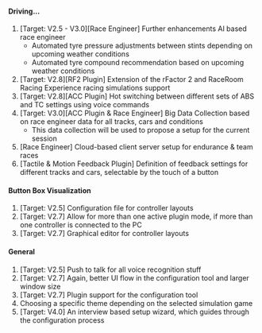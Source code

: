 #### Driving...
  1. [Target: V2.5 - V3.0][Race Engineer] Further enhancements AI based race engineer
	 - Automated tyre pressure adjustments between stints depending on upcoming weather conditions
	 - Automated tyre compound recommendation based on upcoming weather conditions
  2. [Target: V2.8][RF2 Plugin] Extension of the rFactor 2 and RaceRoom Racing Experience racing simulations support
  3. [Target: V2.8][ACC Plugin] Hot switching between different sets of ABS and TC settings using voice commands
  4. [Target: V3.0][ACC Plugin & Race Engineer] Big Data Collection based on race engineer data for all tracks, cars and conditions
	 - This data collection will be used to propose a setup for the current session
  5. [Race Engineer] Cloud-based client server setup for endurance & team races
  6. [Tactile & Motion Feedback Plugin] Definition of feedback settings for different tracks and cars, selectable by the touch of a button
  
#### Button Box Visualization
  1. [Target: V2.5] Configuration file for controller layouts
  2. [Target: V2.7] Allow for more than one active plugin mode, if more than one controller is connected to the PC
  3. [Target: V2.7] Graphical editor for controller layouts
  
#### General
  1. [Target: V2.5] Push to talk for all voice recognition stuff
  2. [Target: V2.7] Again, better UI flow in the configuration tool and larger window size
  3. [Target: V2.7] Plugin support for the configuration tool
  4. Choosing a specific theme depending on the selected simulation game
  5. [Target: V4.0] An interview based setup wizard, which guides through the configuration process
